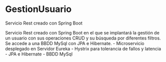 # GestionUsuario
Servicio Rest creado con Spring Boot

Servicio Rest creado con Spring Boot en el que se implantará la gestión de un usuario con sus operaciones CRUD y su búsqueda por diferentes filtros. Se accede a una BBDD MySql con JPA e Hibernate.
		- Microservicio desplegado en Servidor Eureka
		- Hystrix para tolerancia de fallos y latencia
		- JPA e Hibernate
		- BBDD MySql
